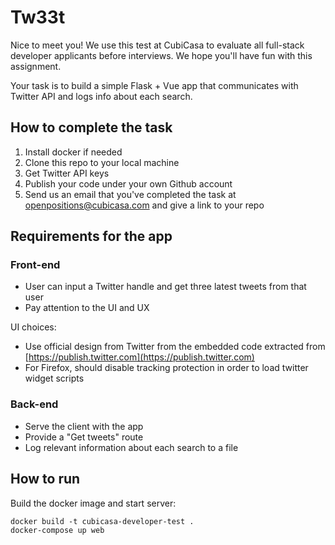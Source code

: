 # Tw33t

Nice to meet you! We use this test at CubiCasa to evaluate all full-stack developer applicants before interviews. We hope you'll have fun with this assignment.

Your task is to build a simple Flask + Vue app that communicates with Twitter API and logs info about each search.

## How to complete the task

1. Install docker if needed
2. Clone this repo to your local machine
3. Get Twitter API keys
4. Publish your code under your own Github account
5. Send us an email that you've completed the task at openpositions@cubicasa.com and give a link to your repo

## Requirements for the app

### Front-end
- User can input a Twitter handle and get three latest tweets from that user
- Pay attention to the UI and UX

UI choices:
- Use official design from Twitter from the embedded code extracted from [https://publish.twitter.com](https://publish.twitter.com)
- For Firefox, should disable tracking protection in order to load twitter widget scripts

### Back-end
- Serve the client with the app
- Provide a "Get tweets" route
- Log relevant information about each search to a file


## How to run

Build the docker image and start server:

```
docker build -t cubicasa-developer-test .
docker-compose up web
```

